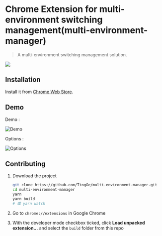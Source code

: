 # Chrome Extension for multi-environment switching management(multi-environment-manager)

> A multi-environment switching management solution.

![](https://github.com/TingGe/multi-environment-manager/raw/618796eb6ef60d9640c1fa60c0b0a9afe2e85d13/multi-environment-manager/icon48.png)

## Installation

Install it from [Chrome Web Store](https://chrome.google.com/webstore/detail/multiple-environmental-ma/ehboglklfbenahbjndhnpkicglekincp).


## Demo

Demo : 

![Demo](https://github.com/TingGe/multi-environment-manager/raw/master/assets/demo.png)



Options : 

![Options](https://github.com/TingGe/multi-environment-manager/raw/master/assets/options.png)



## Contributing

1. Download the project

   ```Bash
   git clone https://github.com/TingGe/multi-environment-manager.git
   cd multi-environment-manager
   yarn
   yarn build 
   # 或 yarn watch
   ```

2. Go to `chrome://extensions` in Google Chrome

3. With the developer mode checkbox ticked, click **Load unpacked extension...** and select the `build` folder from this repo